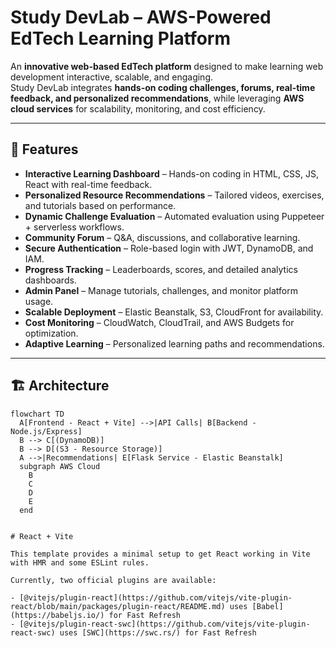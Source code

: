 # Study DevLab – AWS-Powered EdTech Learning Platform

An **innovative web-based EdTech platform** designed to make learning web development interactive, scalable, and engaging.  
Study DevLab integrates **hands-on coding challenges, forums, real-time feedback, and personalized recommendations**, while leveraging **AWS cloud services** for scalability, monitoring, and cost efficiency.

---

## 🚀 Features

- **Interactive Learning Dashboard** – Hands-on coding in HTML, CSS, JS, React with real-time feedback.
- **Personalized Resource Recommendations** – Tailored videos, exercises, and tutorials based on performance.
- **Dynamic Challenge Evaluation** – Automated evaluation using Puppeteer + serverless workflows.
- **Community Forum** – Q&A, discussions, and collaborative learning.
- **Secure Authentication** – Role-based login with JWT, DynamoDB, and IAM.
- **Progress Tracking** – Leaderboards, scores, and detailed analytics dashboards.
- **Admin Panel** – Manage tutorials, challenges, and monitor platform usage.
- **Scalable Deployment** – Elastic Beanstalk, S3, CloudFront for availability.
- **Cost Monitoring** – CloudWatch, CloudTrail, and AWS Budgets for optimization.
- **Adaptive Learning** – Personalized learning paths and recommendations.

---

## 🏗️ Architecture

```mermaid
flowchart TD
  A[Frontend - React + Vite] -->|API Calls| B[Backend - Node.js/Express]
  B --> C[(DynamoDB)]
  B --> D[(S3 - Resource Storage)]
  A -->|Recommendations| E[Flask Service - Elastic Beanstalk]
  subgraph AWS Cloud
    B
    C
    D
    E
  end


# React + Vite

This template provides a minimal setup to get React working in Vite with HMR and some ESLint rules.

Currently, two official plugins are available:

- [@vitejs/plugin-react](https://github.com/vitejs/vite-plugin-react/blob/main/packages/plugin-react/README.md) uses [Babel](https://babeljs.io/) for Fast Refresh
- [@vitejs/plugin-react-swc](https://github.com/vitejs/vite-plugin-react-swc) uses [SWC](https://swc.rs/) for Fast Refresh
